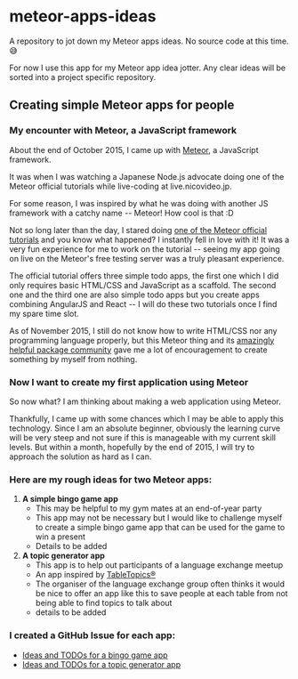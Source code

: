 meteor-apps-ideas
=================

A repository to jot down my Meteor apps ideas. No source code at this time. :sweat_smile:

For now I use this app for my Meteor app idea jotter. Any clear ideas will be sorted into a project specific repository.

Creating simple Meteor apps for people
--------------------------------------

### My encounter with Meteor, a JavaScript framework

About the end of October 2015, I came up with [Meteor](https://www.meteor.com), a JavaScript framework.

It was when I was watching a Japanese Node.js advocate doing one of the Meteor official tutorials while live-coding at live.nicovideo.jp.

<!-- Recently I came up with [Meteor](https://www.meteor.com), a JavaScript framework and I am in an excitement. -->

<!-- About the end of October 2015, when I was watching a Japanese Node.js advocate doing one of the Meteor official tutorials while live-coding at live.nicovideo.jp. -->

For some reason, I was inspired by what he was doing with another JS framework with a catchy name -- Meteor! How cool is that :D

Not so long later than the day, I stared doing [one of the Meteor official tutorials](https://www.meteor.com/install) and you know what happened? I instantly fell in love with it! It was a very fun experience for me to work on the tutorial -- seeing my app going on live on the Meteor's free testing server was a truly pleasant experience.

The official tutorial offers three simple todo apps, the first one which I did only requires basic HTML/CSS and JavaScript as a scaffold. The second one and the third one are also simple todo apps but you create apps combining AngularJS and React -- I will do these two tutorials once I find my spare time slot.

As of November 2015, I still do not know how to write HTML/CSS nor any programming language properly, but this Meteor thing and its [amazingly helpful package community](https://atmospherejs.com/) gave me a lot of encouragement to create something by myself from nothing.

### Now I want to create my first application using Meteor

So now what? I am thinking about making a web application using Meteor.

Thankfully, I came up with some chances which I may be able to apply this technology. Since I am an absolute beginner, obviously the learning curve will be very steep and not sure if this is manageable with my current skill levels. But within a month, hopefully by the end of 2015, I will try to approach the solution as hard as I can.

### Here are my rough ideas for two Meteor apps:

1. **A simple bingo game app**
    - This may be helpful to my gym mates at an end-of-year party
    - This app may not be necessary but I would like to challenge myself to create a simple bingo game app that can be used for the game to win a present
    - Details to be added
2. **A topic generator app**
    - This app is to help out participants of a language exchange meetup
    - An app inspired by [TableTopics®](http://www.tabletopics.com/)
    - The organiser of the language exchange group often thinks it would be nice to offer an app like this to save people at each table from not being able to find topics to talk about
    - details to be added

### I created a GitHub Issue for each app:

- [Ideas and TODOs for a bingo game app](https://github.com/shoichiaizawa/meteor-apps-ideas/issues/1)
- [Ideas and TODOs for a topic generator app](https://github.com/shoichiaizawa/meteor-apps-ideas/issues/2)

